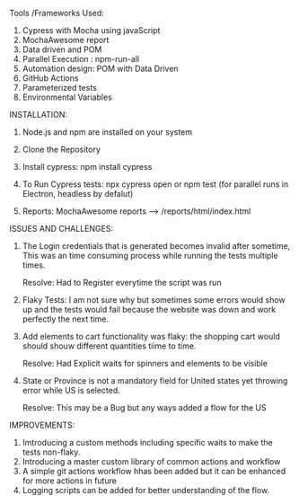 Tools /Frameworks Used:

1. Cypress with Mocha using javaScript
2. MochaAwesome report
3. Data driven and POM
3. Parallel Execution : npm-run-all
4. Automation design: POM with Data Driven
5. GitHub Actions
6. Parameterized tests
7. Environmental Variables

INSTALLATION:

1. Node.js and npm are installed on your system

2. Clone the Repository

3. Install cypress: npm install cypress

4. To Run Cypress tests:
npx cypress open
or
npm test (for parallel runs in Electron, headless by defalut)

5. Reports: 
MochaAwesome reports --> /reports/html/index.html

ISSUES AND CHALLENGES:

 1. The Login credentials that is generated becomes invalid after sometime, This was an time consuming process while running the tests multiple times. 

    Resolve: Had to Register everytime the script was run

 2. Flaky Tests: I am not sure why but sometimes some errors would show up and the tests would fail because the website was down and work perfectly the next time.

 3. Add elements to cart functionality was flaky: the shopping cart would should shouw different quantities tiime to time.

    Resolve: Had Explicit waits for spinners and elements to be visible

 4. State or Province is not a mandatory field for United states yet throwing error while US is selected.

    Resolve: This may be a Bug but any ways added a flow for the US

IMPROVEMENTS:

1. Imtroducing a custom methods including specific waits to make the tests non-flaky.
2. Introducing a master custom library of common actions and workflow
3. A simple git actions workflow hhas been added but it can be enhanced for more actions in future
4. Logging scripts can be added for better understanding of the flow.


 

